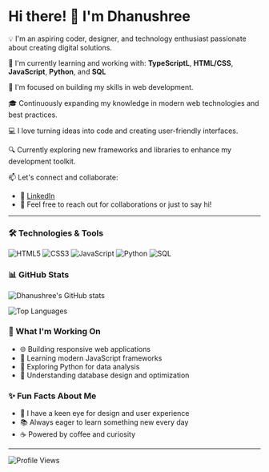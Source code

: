 
# Hi there! 👋 I'm Dhanushree

💡 I'm an aspiring coder, designer, and technology enthusiast passionate about creating digital solutions.

🌱 I'm currently learning and working with: **TypeScriptL**, **HTML/CSS**, **JavaScript**, **Python**, and **SQL**

🎯 I'm focused on building my skills in web development.

🎓 Continuously expanding my knowledge in modern web technologies and best practices.

💻 I love turning ideas into code and creating user-friendly interfaces.

🔍 Currently exploring new frameworks and libraries to enhance my development toolkit.

📫 Let's connect and collaborate:
- 💼 [LinkedIn](https://www.linkedin.com/in/dhanushreemsomaiah/)
- 📧 Feel free to reach out for collaborations or just to say hi!

---

### 🛠️ Technologies & Tools

![HTML5](https://img.shields.io/badge/HTML5-E34F26?style=flat-square&logo=html5&logoColor=white)
![CSS3](https://img.shields.io/badge/CSS3-1572B6?style=flat-square&logo=css3&logoColor=white)
![JavaScript](https://img.shields.io/badge/JavaScript-F7DF1E?style=flat-square&logo=javascript&logoColor=black)
![Python](https://img.shields.io/badge/Python-3776AB?style=flat-square&logo=python&logoColor=white)
![SQL](https://img.shields.io/badge/SQL-336791?style=flat-square&logo=postgresql&logoColor=white)

### 📊 GitHub Stats

![Dhanushree's GitHub stats](https://github-readme-stats.vercel.app/api?username=dhanu-shre3&show_icons=true&theme=radical&count_private=true)

![Top Languages](https://github-readme-stats.vercel.app/api/top-langs/?username=dhanu-shre3&layout=compact&theme=radical)

### 🎨 What I'm Working On

- 🌐 Building responsive web applications
- 📱 Learning modern JavaScript frameworks
- 🐍 Exploring Python for data analysis
- 💾 Understanding database design and optimization

### ✨ Fun Facts About Me

- 🎨 I have a keen eye for design and user experience
- 📚 Always eager to learn something new every day
- ☕ Powered by coffee and curiosity

---


![Profile Views](https://komarev.com/ghpvc/?username=dhanu-shre3&color=brightgreen&style=flat-square)
